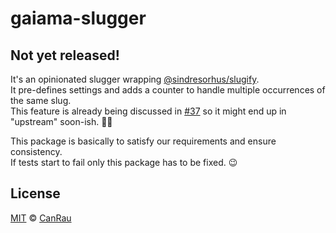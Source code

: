# gaiama-slugger

## Not yet released!

It's an opinionated slugger wrapping [@sindresorhus/slugify](https://github.com/sindresorhus/slugify).  
It pre-defines settings and adds a counter to handle multiple occurrences of the same slug.  
This feature is already being discussed in [#37](https://github.com/sindresorhus/slugify/issues/37) so it might end up in "upstream" soon-ish. 🤷‍♂️

This package is basically to satisfy our requirements and ensure consistency.  
If tests start to fail only this package has to be fixed. 😉

## License

[MIT](/license) © [CanRau](https://www.canrau.com/)